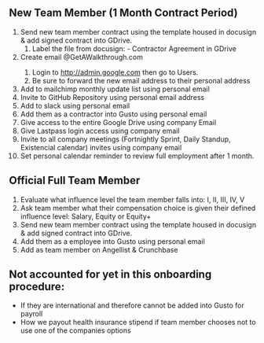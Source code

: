 ## New Team Member (1 Month Contract Period)
1. Send new team member contract using the template housed in docusign & add signed contract into GDrive.
    1. Label the file from docusign: <full name> - Contractor Agreement in GDrive
1. Create email <Name>@GetAWalkthrough.com
    1. Login to http://admin.google.com then go to Users.
    1. Be sure to forward the new email address to their personal address
1. Add to mailchimp monthly update list using personal email
1. Invite to GitHub Repository using personal email address
1. Add to slack using personal email
1. Add them as a contractor into Gusto using personal email
1. Give access to the entire Google Drive using company Email
1. Give Lastpass login access using company email
1. Invite to all company meetings (Fortnightly Sprint, Daily Standup, Existencial calendar) invites using company email
1. Set personal calendar reminder to review full employment after 1 month.

## Official Full Team Member 
1. Evaluate what influence level the team member falls into: I, II, III, IV, V
1. Ask team member what their compensation choice is given their defined influence level: Salary, Equity or Equity+
1. Send new team member contract using the template housed in docusign & add signed contract into GDrive.
1. Add them as a employee into Gusto using personal email 
1. Add as team member on Angellist & Crunchbase


## Not accounted for yet in this onboarding procedure:
- If they are international and therefore cannot be added into Gusto for payroll
- How we payout health insurance stipend if team member chooses not to use one of the companies options
